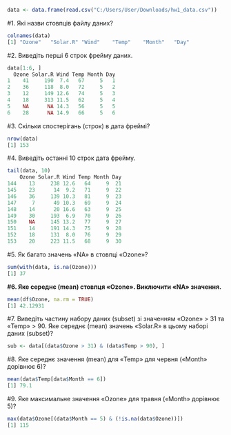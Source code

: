 ```r
data <- data.frame(read.csv("C:/Users/User/Downloads/hw1_data.csv"))
```
#1. Які назви стовпців файлу даних?
```r
colnames(data)
[1] "Ozone"   "Solar.R" "Wind"    "Temp"    "Month"   "Day" 
```
#2. Виведіть перші 6 строк фрейму даних.
```r
data[1:6, ]
  Ozone Solar.R Wind Temp Month Day
1    41     190  7.4   67     5   1
2    36     118  8.0   72     5   2
3    12     149 12.6   74     5   3
4    18     313 11.5   62     5   4
5    NA      NA 14.3   56     5   5
6    28      NA 14.9   66     5   6
```
#3. Скільки спостерігань (строк) в дата фреймі?
```r
nrow(data)
[1] 153
```
#4. Виведіть останні 10 строк дата фрейму.
```r
tail(data, 10)
    Ozone Solar.R Wind Temp Month Day
144    13     238 12.6   64     9  21
145    23      14  9.2   71     9  22
146    36     139 10.3   81     9  23
147     7      49 10.3   69     9  24
148    14      20 16.6   63     9  25
149    30     193  6.9   70     9  26
150    NA     145 13.2   77     9  27
151    14     191 14.3   75     9  28
152    18     131  8.0   76     9  29
153    20     223 11.5   68     9  30
```
#5. Як багато значень «NA» в стовпці «Ozone»?
```r
sum(with(data, is.na(Ozone)))
[1] 37
```
**#6. Яке середнє (mean) стовпця «Ozone». Виключити «NA» значення.**
```r
mean(df$Ozone, na.rm = TRUE)
[1] 42.12931
```
#7. Виведіть частину набору даних (subset) зі значенням «Ozone» > 31 та «Temp» > 90. Яке середнє (mean) значень «Solar.R» в цьому наборі даних (subset)?
```r
sub <- data[(data$Ozone > 31) & (data$Temp > 90), ]
```
#8. Яке середнє значення (mean) для «Temp» для червня («Month» дорівнює 6)?
```r
mean(data$Temp[data$Month == 6])
[1] 79.1
```
#9. Яке максимальне значення «Ozone» для травня («Month» дорівнює 5)?
```r
max(data$Ozone[(data$Month == 5) & (!is.na(data$Ozone))])
[1] 115
```
